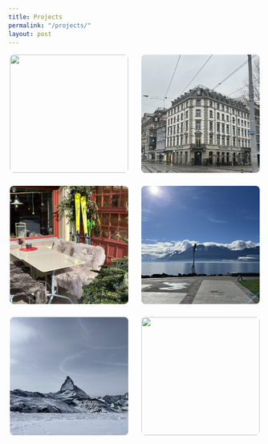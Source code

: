 ```yaml
---
title: Projects
permalink: "/projects/"
layout: post
---
```



<div style="display: grid; grid-template-columns: repeat(auto-fit, minmax(200px, 1fr)); gap: 20px;">

<div style="text-align: center; border: 0px solid #ddd; padding: 3px;">
    <div style="width: 100%; aspect-ratio: 1 / 1; overflow: hidden;">
        <img src="/images/2024-02_Europe/240216_Zurich/IMG_6299.jpeg" 
             style="width: 100%; height: 100%; object-fit: cover; object-position: center; border-radius: 8px;">
    </div>
</div>

<div style="text-align: center; border: 0px solid #ddd; padding: 3px;">
    <div style="width: 100%; aspect-ratio: 1 / 1; overflow: hidden;">
        <img src="/images/2024-02_Europe/240217_Zurich/IMG_6371.jpeg" 
             style="width: 100%; height: 100%; object-fit: cover; object-position: center; border-radius: 8px;">
    </div>
</div>

<div style="text-align: center; border: 0px solid #ddd; padding: 3px;">
    <div style="width: 100%; aspect-ratio: 1 / 1; overflow: hidden;">
        <img src="/images/2024-02_Europe/240218_Jungfraujoch/IMG_6709.jpeg" 
             style="width: 100%; height: 100%; object-fit: cover; object-position: center; border-radius: 8px;">
    </div>
</div>

<div style="text-align: center; border: 0px solid #ddd; padding: 3px;">
    <div style="width: 100%; aspect-ratio: 1 / 1; overflow: hidden;">
        <img src="/images/2024-02_Europe/240219_Leman/IMG_6832.jpeg" 
             style="width: 100%; height: 100%; object-fit: cover; object-position: center; border-radius: 8px;">
    </div>
</div>

<div style="text-align: center; border: 0px solid #ddd; padding: 3px;">
    <div style="width: 100%; aspect-ratio: 1 / 1; overflow: hidden;">
        <img src="/images/2024-02_Europe/240221_Zetmatt/IMG_7170.jpeg" 
             style="width: 100%; height: 100%; object-fit: cover; object-position: center; border-radius: 8px;">
    </div>
</div>

<div style="text-align: center; border: 0px solid #ddd; padding: 3px;">
    <div style="width: 100%; aspect-ratio: 1 / 1; overflow: hidden;">
        <img src="/images/2024-02_Europe/240229_Rome/IMG_7993.jpeg" 
             style="width: 100%; height: 100%; object-fit: cover; object-position: center; border-radius: 8px;">
    </div>
</div>

</div>